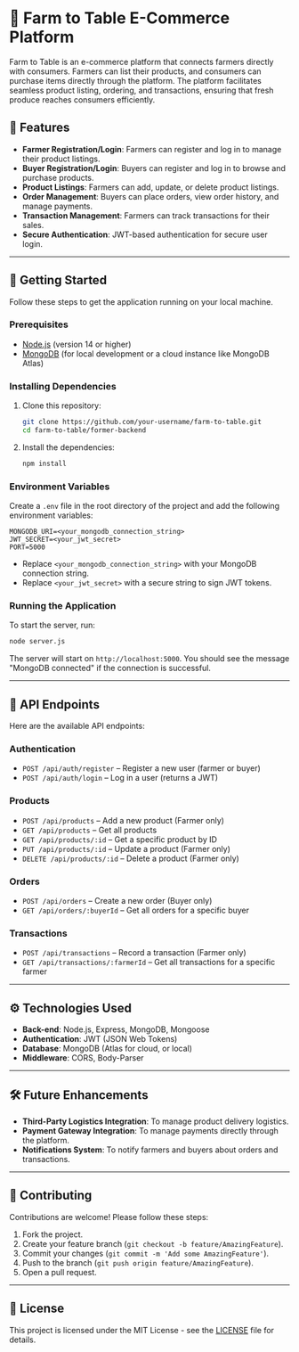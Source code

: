 
# 🥕 Farm to Table E-Commerce Platform

Farm to Table is an e-commerce platform that connects farmers directly with consumers. Farmers can list their products, and consumers can purchase items directly through the platform. The platform facilitates seamless product listing, ordering, and transactions, ensuring that fresh produce reaches consumers efficiently.

## 🌟 Features

- **Farmer Registration/Login**: Farmers can register and log in to manage their product listings.
- **Buyer Registration/Login**: Buyers can register and log in to browse and purchase products.
- **Product Listings**: Farmers can add, update, or delete product listings.
- **Order Management**: Buyers can place orders, view order history, and manage payments.
- **Transaction Management**: Farmers can track transactions for their sales.
- **Secure Authentication**: JWT-based authentication for secure user login.

---

## 🚀 Getting Started

Follow these steps to get the application running on your local machine.

### **Prerequisites**

- [Node.js](https://nodejs.org/) (version 14 or higher)
- [MongoDB](https://www.mongodb.com/) (for local development or a cloud instance like MongoDB Atlas)

### **Installing Dependencies**

1. Clone this repository:

   ```bash
   git clone https://github.com/your-username/farm-to-table.git
   cd farm-to-table/former-backend
   ```

2. Install the dependencies:

   ```bash
   npm install
   ```

### **Environment Variables**

Create a `.env` file in the root directory of the project and add the following environment variables:

```plaintext
MONGODB_URI=<your_mongodb_connection_string>
JWT_SECRET=<your_jwt_secret>
PORT=5000
```

- Replace `<your_mongodb_connection_string>` with your MongoDB connection string.
- Replace `<your_jwt_secret>` with a secure string to sign JWT tokens.

### **Running the Application**

To start the server, run:

```bash
node server.js
```

The server will start on `http://localhost:5000`. You should see the message "MongoDB connected" if the connection is successful.

---

## 📜 API Endpoints

Here are the available API endpoints:

### **Authentication**

- `POST /api/auth/register` – Register a new user (farmer or buyer)
- `POST /api/auth/login` – Log in a user (returns a JWT)

### **Products**

- `POST /api/products` – Add a new product (Farmer only)
- `GET /api/products` – Get all products
- `GET /api/products/:id` – Get a specific product by ID
- `PUT /api/products/:id` – Update a product (Farmer only)
- `DELETE /api/products/:id` – Delete a product (Farmer only)

### **Orders**

- `POST /api/orders` – Create a new order (Buyer only)
- `GET /api/orders/:buyerId` – Get all orders for a specific buyer

### **Transactions**

- `POST /api/transactions` – Record a transaction (Farmer only)
- `GET /api/transactions/:farmerId` – Get all transactions for a specific farmer

---

## ⚙️ Technologies Used

- **Back-end**: Node.js, Express, MongoDB, Mongoose
- **Authentication**: JWT (JSON Web Tokens)
- **Database**: MongoDB (Atlas for cloud, or local)
- **Middleware**: CORS, Body-Parser

---

## 🛠 Future Enhancements

- **Third-Party Logistics Integration**: To manage product delivery logistics.
- **Payment Gateway Integration**: To manage payments directly through the platform.
- **Notifications System**: To notify farmers and buyers about orders and transactions.

---

## 🤝 Contributing

Contributions are welcome! Please follow these steps:

1. Fork the project.
2. Create your feature branch (`git checkout -b feature/AmazingFeature`).
3. Commit your changes (`git commit -m 'Add some AmazingFeature'`).
4. Push to the branch (`git push origin feature/AmazingFeature`).
5. Open a pull request.

---

## 📄 License

This project is licensed under the MIT License - see the [LICENSE](LICENSE) file for details.
